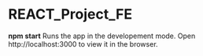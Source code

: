 # REACT_Project_FE

**npm start**
Runs the app in the developement mode.
Open http://localhost:3000 to view it in the browser.


